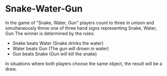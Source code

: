 # Snake-Water-Gun
In the game of "Snake, Water, Gun" players count to three in unison and simultaneously throw one of three hand signs representing Snake, Water, Gun The winner is determined by the rules:
<ul>
<li>Snake beats Water (Snake drinks the water)</li>
<li>Water beats Gun (The gun will drown in water)</li>
<li>Gun beats  Snake (Gun will kill the snake)</li>
</ul>
In situations where both players choose the same object, the result will be a draw.
